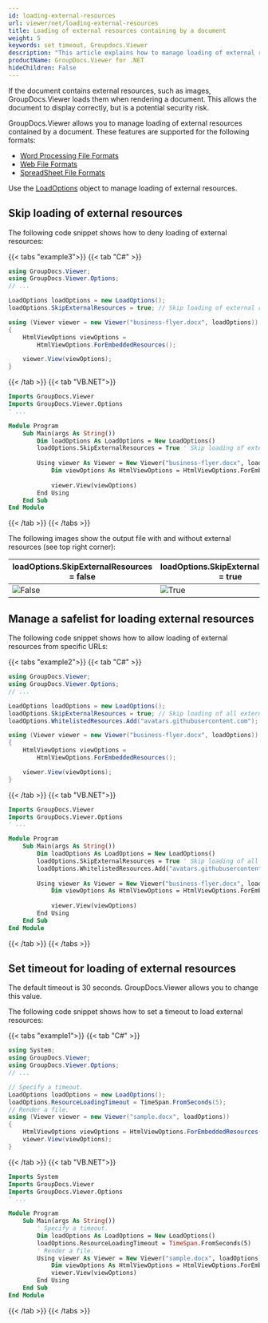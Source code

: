 ```yaml
---
id: loading-external-resources
url: viewer/net/loading-external-resources
title: Loading of external resources containing by a document
weight: 5
keywords: set timeout, Groupdocs.Viewer
description: "This article explains how to manage loading of external resources contained by a document with GroupDocs.Viewer within your .NET applications."
productName: GroupDocs.Viewer for .NET
hideChildren: False
---
```


If the document contains external resources, such as images, GroupDocs.Viewer loads them when rendering a document. This allows the document to display correctly, but is a potential security risk.

GroupDocs.Viewer allows you to manage loading of external resources contained by a document. These features are supported for the following formats:
- [Word Processing File Formats](https://docs.fileformat.com/word-processing/)
- [Web File Formats](https://docs.fileformat.com/web/)
- [SpreadSheet File Formats](https://docs.fileformat.com/spreadsheet/)

Use the [LoadOptions](https://reference.groupdocs.com/viewer/net/groupdocs.viewer.options/loadoptions) object to manage loading of external resources.

## Skip loading of external resources

The following code snippet shows how to deny loading of external resources:

{{< tabs "example3">}}
{{< tab "C#" >}}
```csharp
using GroupDocs.Viewer;
using GroupDocs.Viewer.Options;
// ...

LoadOptions loadOptions = new LoadOptions();
loadOptions.SkipExternalResources = true; // Skip loading of external resources

using (Viewer viewer = new Viewer("business-flyer.docx", loadOptions))
{
    HtmlViewOptions viewOptions = 
        HtmlViewOptions.ForEmbeddedResources();

    viewer.View(viewOptions);
}
```
{{< /tab >}}
{{< tab "VB.NET">}}
```vb
Imports GroupDocs.Viewer
Imports GroupDocs.Viewer.Options
' ...

Module Program
    Sub Main(args As String())
        Dim loadOptions As LoadOptions = New LoadOptions()
        loadOptions.SkipExternalResources = True ' Skip loading of external resources
    
        Using viewer As Viewer = New Viewer("business-flyer.docx", loadOptions)
            Dim viewOptions As HtmlViewOptions = HtmlViewOptions.ForEmbeddedResources()
    
            viewer.View(viewOptions)
        End Using
    End Sub
End Module
```
{{< /tab >}}
{{< /tabs >}}

The following images show the output file with and without external resources (see top right corner):

| loadOptions.SkipExternalResources = false | loadOptions.SkipExternalResources = true |
| --- | --- |
| ![False](/viewer/net/images/with-external-resources.png) | ![True](/viewer/net/images/without-external-resources.png)  |

## Manage a safelist for loading external resources

The following code snippet shows how to allow loading of external resources from specific URLs:

{{< tabs "example2">}}
{{< tab "C#" >}}
```csharp
using GroupDocs.Viewer;
using GroupDocs.Viewer.Options;
// ...

LoadOptions loadOptions = new LoadOptions();
loadOptions.SkipExternalResources = true; // Skip loading of all external resources
loadOptions.WhitelistedResources.Add("avatars.githubusercontent.com"); //Enable loading of external resources that has `avatars.githubusercontent.com` fragment in resource URL. 

using (Viewer viewer = new Viewer("business-flyer.docx", loadOptions))
{
    HtmlViewOptions viewOptions = 
        HtmlViewOptions.ForEmbeddedResources();

    viewer.View(viewOptions);
}
```
{{< /tab >}}
{{< tab "VB.NET">}}
```vb
Imports GroupDocs.Viewer
Imports GroupDocs.Viewer.Options
' ...

Module Program
    Sub Main(args As String())
        Dim loadOptions As LoadOptions = New LoadOptions()
        loadOptions.SkipExternalResources = True ' Skip loading of all external resources
        loadOptions.WhitelistedResources.Add("avatars.githubusercontent.com") 'Enable loading of external resources that has `avatars.githubusercontent.com` fragment in resource URL. 
    
        Using viewer As Viewer = New Viewer("business-flyer.docx", loadOptions)
            Dim viewOptions As HtmlViewOptions = HtmlViewOptions.ForEmbeddedResources()
    
            viewer.View(viewOptions)
        End Using
    End Sub
End Module
```
{{< /tab >}}
{{< /tabs >}}

## Set timeout for loading of external resources

The default timeout is 30 seconds. GroupDocs.Viewer allows you to change this value.

The following code snippet shows how to set a timeout to load external resources:

{{< tabs "example1">}}
{{< tab "C#" >}}
```csharp
using System;
using GroupDocs.Viewer;
using GroupDocs.Viewer.Options;
// ...

// Specify a timeout.
LoadOptions loadOptions = new LoadOptions();
loadOptions.ResourceLoadingTimeout = TimeSpan.FromSeconds(5);
// Render a file.
using (Viewer viewer = new Viewer("sample.docx", loadOptions))
{
    HtmlViewOptions viewOptions = HtmlViewOptions.ForEmbeddedResources();
    viewer.View(viewOptions);
}
```
{{< /tab >}}
{{< tab "VB.NET">}}
```vb
Imports System
Imports GroupDocs.Viewer
Imports GroupDocs.Viewer.Options
' ...

Module Program
    Sub Main(args As String())
        ' Specify a timeout.
        Dim loadOptions As LoadOptions = New LoadOptions()
        loadOptions.ResourceLoadingTimeout = TimeSpan.FromSeconds(5)
        ' Render a file.
        Using viewer As Viewer = New Viewer("sample.docx", loadOptions)
            Dim viewOptions As HtmlViewOptions = HtmlViewOptions.ForEmbeddedResources()
            viewer.View(viewOptions)
        End Using
    End Sub
End Module
```
{{< /tab >}}
{{< /tabs >}}
